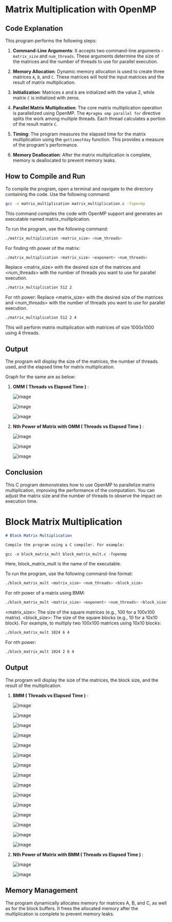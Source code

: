 # Matrix Multiplication with OpenMP

## Code Explanation

This program performs the following steps:

1. **Command-Line Arguments**: It accepts two command-line arguments - `matrix_size` and `num_threads`. These arguments determine the size of the matrices and the number of threads to use for parallel execution.

2. **Memory Allocation**: Dynamic memory allocation is used to create three matrices `A`, `B`, and `C`. These matrices will hold the input matrices and the result of matrix multiplication.

3. **Initialization**: Matrices `A` and `B` are initialized with the value 2, while matrix `C` is initialized with zeros.

4. **Parallel Matrix Multiplication**: The core matrix multiplication operation is parallelized using OpenMP. The `#pragma omp parallel for` directive splits the work among multiple threads. Each thread calculates a portion of the result matrix `C`.

5. **Timing**: The program measures the elapsed time for the matrix multiplication using the `gettimeofday` function. This provides a measure of the program's performance.

6. **Memory Deallocation**: After the matrix multiplication is complete, memory is deallocated to prevent memory leaks.

## How to Compile and Run

To compile the program, open a terminal and navigate to the directory containing the code. Use the following command:

```bash
gcc -o matrix_multiplication matrix_multiplication.c -fopenmp
```

This command compiles the code with OpenMP support and generates an executable named matrix_multiplication.

To run the program, use the following command:
```bash
./matrix_multiplication <matrix_size> <num_threads>
```

For finding nth power of the matrix:
```bash
./matrix_multiplication <matrix_size> <exponent> <num_threads>
```

Replace <matrix_size> with the desired size of the matrices and <num_threads> with the number of threads you want to use for parallel execution.
```bash
./matrix_multiplication 512 2
```

For nth power:
Replace <matrix_size> with the desired size of the matrices and <num_threads> with the number of threads you want to use for parallel execution.
```bash
./matrix_multiplication 512 2 4
```

This will perform matrix multiplication with matrices of size 1000x1000 using 4 threads.

## Output

The program will display the size of the matrices, the number of threads used, and the elapsed time for matrix multiplication.

Graph for the same are as below:

1. **OMM ( Threads vs Elapsed Time )** :

     ![image](https://github.com/Bhavyareddysadula/hpc_readme/assets/126856102/849810a8-2563-400b-8429-ba44da03a6d9)

     ![image](https://github.com/Bhavyareddysadula/hpc_readme/assets/126856102/9af1046d-1c50-4596-b64f-62bf3d5b641f)

     ![image](https://github.com/Bhavyareddysadula/hpc_readme/assets/126856102/4024d1c8-33b6-472e-846b-a78b2c6c1c8f)



   
2. **Nth Power of Matrix with OMM ( Threads vs Elapsed Time )** :

     ![image](https://github.com/Bhavyareddysadula/hpc_readme/assets/126856102/00715e16-320a-45cf-9d98-86f9478c85d4)

     ![image](https://github.com/Bhavyareddysadula/hpc_readme/assets/126856102/1961d922-76cc-45a9-bd1d-bdb8360f4456)

     ![image](https://github.com/Bhavyareddysadula/hpc_readme/assets/126856102/32fb37f0-cafb-4c4a-b369-cb9cf9fda942)
   

## Conclusion

This C program demonstrates how to use OpenMP to parallelize matrix multiplication, improving the performance of the computation. You can adjust the matrix size and the number of threads to observe the impact on execution time.




# Block Matrix Multiplication

```markdown
# Block Matrix Multiplication

Compile the program using a C compiler. For example:

gcc -o block_matrix_mult block_matrix_mult.c -fopenmp
```

Here, block_matrix_mult is the name of the executable.

To run the program, use the following command-line format:
```bash
./block_matrix_mult <matrix_size> <num_threads> <block_size>
```

For nth power of a matrix using BMM:
```bash
./block_matrix_mult <matrix_size> <exponent> <num_threads> <block_size>
```

<matrix_size>: The size of the square matrices (e.g., 100 for a 100x100 matrix).
<block_size>: The size of the square blocks (e.g., 10 for a 10x10 block).
For example, to multiply two 100x100 matrices using 10x10 blocks:

```bash
./block_matrix_mult 1024 6 4
```

For nth power:
```bash
./block_matrix_mult 1024 2 6 4
```

## Output
The program will display the size of the matrices, the block size, and the result of the multiplication.

1. **BMM ( Threads vs Elapsed Time )** :

   ![image](https://github.com/Bhavyareddysadula/hpc_readme/assets/126856102/fa9d97e7-1a4b-4fc1-b951-aee78d1c9f42)

   ![image](https://github.com/Bhavyareddysadula/hpc_readme/assets/126856102/32cd9ae0-cb93-4534-b22d-8a9d4eb9d8a1)

   ![image](https://github.com/Bhavyareddysadula/hpc_readme/assets/126856102/d72284cf-fc77-4f5b-a30c-595c1812ef24)

   ![image](https://github.com/Bhavyareddysadula/hpc_readme/assets/126856102/13efd22e-f7f8-48c6-99ef-c2b98fa728d0)

   ![image](https://github.com/Bhavyareddysadula/hpc_readme/assets/126856102/08f59f7c-6fc1-4fe5-93ab-1c3c72bf2cb2)

   ![image](https://github.com/Bhavyareddysadula/hpc_readme/assets/126856102/ef993aa3-340f-440e-9b9d-b9f3fb34dae6)

   ![image](https://github.com/Bhavyareddysadula/hpc_readme/assets/126856102/86c7d394-e144-4c7d-8c3f-de727cb690f9)

   ![image](https://github.com/Bhavyareddysadula/hpc_readme/assets/126856102/8f30055c-f9dc-4b32-8e1a-757f14dd33d8)

   ![image](https://github.com/Bhavyareddysadula/hpc_readme/assets/126856102/bad4e8ca-d363-4905-9f48-376fba22704b)

   ![image](https://github.com/Bhavyareddysadula/hpc_readme/assets/126856102/64005011-d04f-4165-8319-91cf1d66f3b9)

   ![image](https://github.com/Bhavyareddysadula/hpc_readme/assets/126856102/0dde34b3-ec13-4e2b-9269-fa65f005160e)

   ![image](https://github.com/Bhavyareddysadula/hpc_readme/assets/126856102/d39c0483-5764-4dea-969a-6d596d28e5ae)

   ![image](https://github.com/Bhavyareddysadula/hpc_readme/assets/126856102/cd67a740-fb3d-49e7-9001-050569986a69)

   ![image](https://github.com/Bhavyareddysadula/hpc_readme/assets/126856102/98ddcaf1-c381-4a03-a67e-b9f19141cadb)

   ![image](https://github.com/Bhavyareddysadula/hpc_readme/assets/126856102/34dfaa23-6cd4-4322-a168-2690fc74468c)
   
2. **Nth Power of Matrix with BMM ( Threads vs Elapsed Time )** :

   ![image](https://github.com/Bhavyareddysadula/hpc_readme/assets/126856102/4c067ed1-f485-4c5b-aea5-44c60c960e50)

   ![image](https://github.com/Bhavyareddysadula/hpc_readme/assets/126856102/09d91bf5-cd2e-4a7d-98b1-e2e729f938ba)


## Memory Management
The program dynamically allocates memory for matrices A, B, and C, as well as for the block buffers. It frees the allocated memory after the multiplication is complete to prevent memory leaks.
